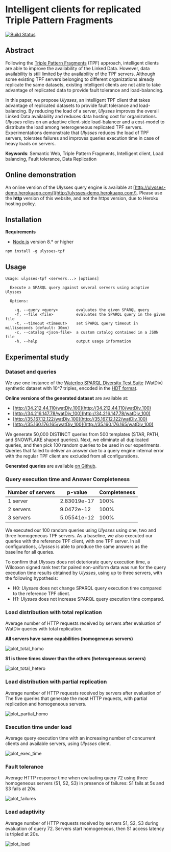 # Intelligent clients for replicated Triple Pattern Fragments

[![Build Status](https://travis-ci.org/Callidon/ulysses-tpf.svg?branch=master)](https://travis-ci.org/Callidon/ulysses-tpf)

## Abstract

Following the [Triple Pattern Fragments](http://linkeddatafragments.org/) (TPF) approach, intelligent clients are able to improve
the availability of the Linked Data. However, data availability is still limited by the availability
of the TPF servers. Although some existing TPF servers belonging to different organizations already
replicate the same datasets, existing intelligent clients are not able to take advantage of replicated data to
provide fault tolerance and load-balancing.

In this paper, we propose *Ulysses*, an intelligent TPF client that takes advantage of replicated datasets to provide fault tolerance and load-balancing.
By reducing the load of a server, *Ulysses* improves the overall
Linked Data availability and  reduces data hosting cost for organizations.
*Ulysses* relies on an adaptive client-side load-balancer
and a cost-model to distribute the load among
heterogeneous replicated TPF servers.
Experimentations demonstrate that *Ulysses* reduces the load of  TPF servers, tolerates failures and improves queries execution time in case of heavy loads on servers.

**Keywords**: Semantic Web, Triple Pattern Fragments, Intelligent client, Load balancing, Fault tolerance, Data Replication

## Online demonstration

An online version of the Ulysses query engine is available at [http://ulysses-demo.herokuapp.com/](http://ulysses-demo.herokuapp.com/).
Please use the **http** version of this website, and not the https version, due to Heroku hosting policy.

## Installation

**Requirements**

* [Node.js](https://nodejs.org/en/) version 8.* or higher

```
npm install -g ulysses-tpf
```

## Usage

```
Usage: ulysses-tpf <servers...> [options]

  Execute a SPARQL query against several servers using adaptive Ulysses

  Options:

    -q, --query <query>        evaluates the given SPARQL query
    -f, --file <file>          evaluates the SPARQL query in the given file
    -t, --timeout <timeout>    set SPARQL query timeout in milliseconds (default: 30mn)
    -c, --catalog <json-file>  a custom catalog contained in a JSON file
    -h, --help                 output usage information
```

## Experimental study

### Dataset and queries

We use one instance of the [Waterloo SPARQL Diversity Test Suite](http://dsg.uwaterloo.ca/watdiv/) (WatDiv) synthetic
dataset with 10^7 triples, encoded in the [HDT format](http://www.rdfhdt.org).

**Online versions of the generated dataset** are available at:

* [http://34.212.44.110/watDiv_100](http://34.212.44.110/watDiv_100)
* [http://34.216.147.78/watDiv_100](http://34.216.147.78/watDiv_100)
* [http://35.167.12.122/watDiv_100](http://35.167.12.122/watDiv_100)
* [http://35.160.176.165/watDiv_100](http://35.160.176.165/watDiv_100)

We generate 50,000 DISTINCT queries from 500 templates (STAR, PATH, and SNOWFLAKE shaped queries). Next, we eliminate all
duplicated queries, and then pick 100 random queries to be
used in our experiments.
Queries that failed to deliver an answer due to
a query engine internal error with the
regular TPF client are excluded from all configurations.

**Generated queries** are available [on Github](https://github.com/Callidon/ulysses-tpf/blob/master/scripts/queriesWatDiv100).

### Query execution time and Answer Completeness

Number of servers | p-value | Completeness
------------ | ------------- | -------------
1 server | 2.83019e-17 | 100%
2 servers | 9.0472e-12 | 100%
3 servers | 5.05541e-12 | 100%

We executed our 100 random queries using *Ulysses* using one, two and three homogeneous TPF servers.
As a baseline, we also executed our queries with the reference TPF client, with one TPF server.
In all configurations, *Ulysses* is able to produce the same answers as the baseline for all queries.

To confirm that *Ulysses* does not deteriorate query execution time, a Wilcoxon signed rank test
for paired non-uniform data was run for the query execution time results obtained by *Ulysses*,
using up to three servers, with the following hypothesis:
  * H0: *Ulysses* does not change SPARQL query execution time compared to the reference TPF client.
  * H1: *Ulysses* does not increase SPARQL query execution time compared.

### Load distribution with total replication

Average number of HTTP requests received by servers after evaluation of WatDiv queries with total replication.

**All servers have same capabilities (homogeneous servers)**

![plot_total_homo](https://raw.githubusercontent.com/Callidon/ulysses-tpf/master/scripts/curio/http_calls_homo.png)

**S1 is three times slower than the others (heterogeneous servers)**

![plot_total_hetero](https://raw.githubusercontent.com/Callidon/ulysses-tpf/master/scripts/curio/http_calls_hetero.png)

### Load distribution with partial replication

Average number of HTTP requests received by servers after evaluation of The five queries that generate the most HTTP requests, with partial replication and homogeneous servers.

![plot_partial_homo](https://raw.githubusercontent.com/Callidon/ulysses-tpf/master/scripts/curio/http_calls_partial.png)

### Execution time under load

Average query execution time with an increasing
number of concurrent clients and available servers, using *Ulysses* client.

![plot_exec_time](https://raw.githubusercontent.com/Callidon/ulysses-tpf/master/scripts/curio/execution_time_with_load.png)

### Fault tolerance

Average HTTP response time when evaluating query 72 using
three homogeneous servers (S1, S2, S3) in presence of failures: S1 fails at 5s and S3 fails at 20s.

![plot_failures](https://raw.githubusercontent.com/Callidon/ulysses-tpf/master/scripts/fault/fault_tolerance.png)

### Load adaptivity

Average number of HTTP requests received by servers S1, S2, S3
during evaluation of query 72. Servers start homogeneous, then S1 access latency is tripled at 20s.

![plot_load](https://raw.githubusercontent.com/Callidon/ulysses-tpf/master/scripts/adaptivity/load_adaptivity.png)
